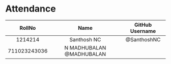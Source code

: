 # Attendance

| RollNo | Name   | GitHub Username    |
| :---:   | :---: | :---: |
| 1214214 | Santhosh NC   | @SanthoshNC   |
| 711023243036 | N MADHUBALAN @MADHUBALAN |
